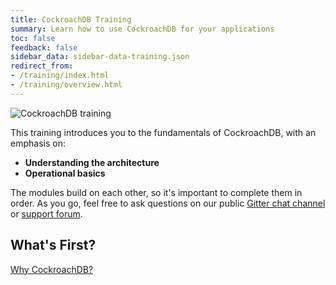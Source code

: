 ```yaml
---
title: CockroachDB Training
summary: Learn how to use CockroachDB for your applications
toc: false
feedback: false
sidebar_data: sidebar-data-training.json
redirect_from:
- /training/index.html
- /training/overview.html
---
```


<!-- <iframe src="https://docs.google.com/presentation/d/e/2PACX-1vSKpZ0NQThuSIlU3yG9usgoxPcU9zCS7u3DhxOlt0I1bCkzsYKNw7pxGyRnNpoRFVfx8EZTAKuY3uPg/embed?start=false&loop=false" frameborder="0" width="756" height="454" allowfullscreen="true" mozallowfullscreen="true" webkitallowfullscreen="true"></iframe> -->

<img src="{{ 'images/v1.1/CockroachDB_Training_Wide.png' | relative_url }}" class="cockroachdb-training" alt="CockroachDB training"/>

This training introduces you to the fundamentals of CockroachDB, with an emphasis on:

- **Understanding the architecture**
- **Operational basics**

The modules build on each other, so it's important to complete them in order. As you go, feel free to ask questions on our public [Gitter chat channel](https://gitter.im/cockroachdb/cockroach) or [support forum](https://forum.cockroachlabs.com/).

<!-- Once you've finished, [let us know if you are interested in more detailed training](https://www.surveymonkey.com/r/5TGPWRJ) on deploying, monitoring, troubleshooting, and maintaining CockroachDB. -->

## What's First?

[Why CockroachDB?](why-cockroachdb.html)
